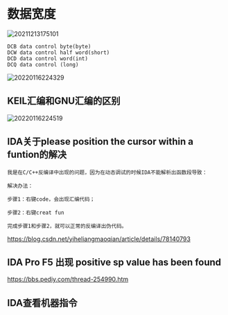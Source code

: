 # 数据宽度

![20211213175101](https://cdn.jsdelivr.net/gh/nzcv/picgo/20211213175101.png)

    DCB data control byte(byte)
    DCW data control half word(short)
    DCD data control word(int)
    DCQ data control (long)
![20220116224329](https://cdn.jsdelivr.net/gh/nzcv/picgo/20220116224329.png)


## KEIL汇编和GNU汇编的区别

![20220116224519](https://cdn.jsdelivr.net/gh/nzcv/picgo/20220116224519.png)


## IDA关于please position the cursor within a funtion的解决

```shell
我是在C/C++反编译中出现的问题，因为在动态调试的时候IDA不能解析出函数段导致：

解决办法：

步骤1：右键code，会出现汇编代码；

步骤2：右键creat fun 

完成步骤1和步骤2，就可以正常的反编译出伪代码。
```

https://blog.csdn.net/yiheliangmaoqian/article/details/78140793


## IDA Pro F5 出现 positive sp value has been found

https://bbs.pediy.com/thread-254990.htm


## IDA查看机器指令

